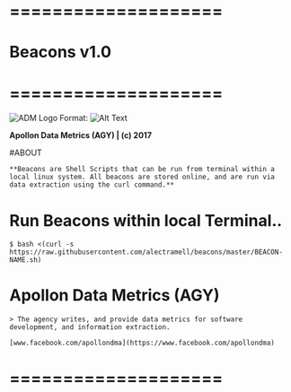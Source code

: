 # ====================
# Beacons v1.0
# ====================

![ADM Logo](admshell.svg)
Format: ![Alt Text](url)

**Apollon Data Metrics (AGY) | (c) 2017**

#ABOUT

	**Beacons are Shell Scripts that can be run from terminal within a local linux system. All beacons are stored online, and are run via data extraction using the curl command.**

# Run Beacons within local Terminal..

	$ bash <(curl -s https://raw.githubusercontent.com/alectramell/beacons/master/BEACON-NAME.sh)

# Apollon Data Metrics (AGY)

	> The agency writes, and provide data metrics for software development, and information extraction.

	[www.facebook.com/apollondma](https://www.facebook.com/apollondma)

# ====================
